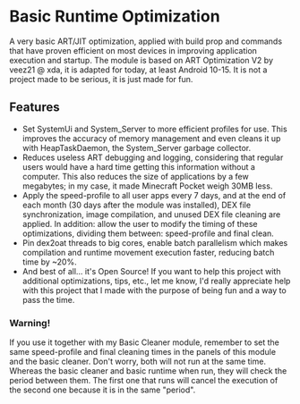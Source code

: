 # Basic Runtime Optimization
A very basic ART/JIT optimization, applied with build prop and commands that have proven efficient on most devices in improving application execution and startup. The module is based on ART Optimization V2 by veez21 @ xda, it is adapted for today, at least Android 10-15. It is not a project made to be serious, it is just made for fun.

## Features
- Set SystemUi and System_Server to more efficient profiles for use. This improves the accuracy of memory management and even cleans it up with HeapTaskDaemon, the System_Server garbage collector.
- Reduces useless ART debugging and logging, considering that regular users would have a hard time getting this information without a computer. This also reduces the size of applications by a few megabytes; in my case, it made Minecraft Pocket weigh 30MB less.
- Apply the speed-profile to all user apps every 7 days, and at the end of each month (30 days after the module was installed), DEX file synchronization, image compilation, and unused DEX file cleaning are applied. In addition: allow the user to modify the timing of these optimizations, dividing them between: speed-profile and final clean.
- Pin dex2oat threads to big cores, enable batch parallelism which makes compilation and runtime movement execution faster, reducing batch time by ~20%.
- And best of all... it's Open Source! If you want to help this project with additional optimizations, tips, etc., let me know, I'd really appreciate help with this project that I made with the purpose of being fun and a way to pass the time.

### Warning!
If you use it together with my Basic Cleaner module, remember to set the same speed-profile and final cleaning times in the panels of this module and the basic cleaner. Don't worry, both will not run at the same time. Whereas the basic cleaner and basic runtime when run, they will check the period between them. The first one that runs will cancel the execution of the second one because it is in the same "period".
